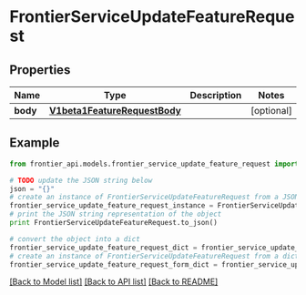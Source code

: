 # FrontierServiceUpdateFeatureRequest


## Properties
Name | Type | Description | Notes
------------ | ------------- | ------------- | -------------
**body** | [**V1beta1FeatureRequestBody**](V1beta1FeatureRequestBody.md) |  | [optional] 

## Example

```python
from frontier_api.models.frontier_service_update_feature_request import FrontierServiceUpdateFeatureRequest

# TODO update the JSON string below
json = "{}"
# create an instance of FrontierServiceUpdateFeatureRequest from a JSON string
frontier_service_update_feature_request_instance = FrontierServiceUpdateFeatureRequest.from_json(json)
# print the JSON string representation of the object
print FrontierServiceUpdateFeatureRequest.to_json()

# convert the object into a dict
frontier_service_update_feature_request_dict = frontier_service_update_feature_request_instance.to_dict()
# create an instance of FrontierServiceUpdateFeatureRequest from a dict
frontier_service_update_feature_request_form_dict = frontier_service_update_feature_request.from_dict(frontier_service_update_feature_request_dict)
```
[[Back to Model list]](../README.md#documentation-for-models) [[Back to API list]](../README.md#documentation-for-api-endpoints) [[Back to README]](../README.md)


